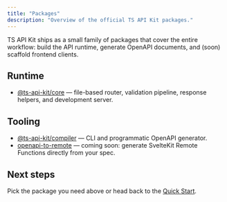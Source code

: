 ```yaml
---
title: "Packages"
description: "Overview of the official TS API Kit packages."
---
```


TS API Kit ships as a small family of packages that cover the entire workflow: build the API runtime, generate OpenAPI documents, and (soon) scaffold frontend clients.

## Runtime

- [@ts-api-kit/core](/packages/ts-api-core) &mdash; file-based router, validation pipeline, response helpers, and development server.

## Tooling

- [@ts-api-kit/compiler](/packages/ts-api-compiler) &mdash; CLI and programmatic OpenAPI generator.
- [openapi-to-remote](/packages/openapi-to-remote) &mdash; coming soon: generate SvelteKit Remote Functions directly from your spec.

## Next steps

Pick the package you need above or head back to the [Quick Start](/getting-started/quick-start).
